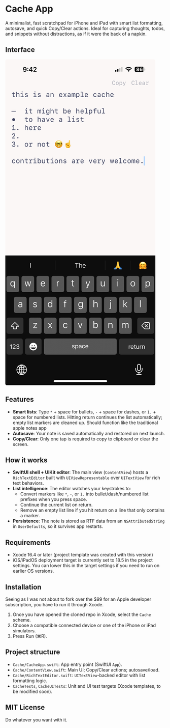 # Cache App

A minimalist, fast scratchpad for iPhone and iPad with smart list formatting, autosave, and quick Copy/Clear actions. Ideal for capturing thoughts, todos, and snippets without distractions, as if it were the back of a napkin.

## Interface

![Cache screenshot placeholder](components/screenshot.jpeg)

## Features

- **Smart lists**: Type `*` + space for bullets, `-` + space for dashes, or `1.` + space for numbered lists. Hitting return continues the list automatically; empty list markers are cleaned up. Should function like the traditional apple notes app
- **Autosave**: Your note is saved automatically and restored on next launch.
- **Copy/Clear**: Only one tap is required to copy to clipboard or clear the screen.

## How it works

- **SwiftUI shell + UIKit editor**: The main view (`ContentView`) hosts a `RichTextEditor` built with `UIViewRepresentable` over `UITextView` for rich text behaviors.
- **List intelligence**: The editor watches your keystrokes to:
  - Convert markers like `*`, `-`, or `1.` into bullet/dash/numbered list prefixes when you press space.
  - Continue the current list on return.
  - Remove an empty list line if you hit return on a line that only contains a marker.
- **Persistence**: The note is stored as RTF data from an `NSAttributedString` in `UserDefaults`, so it survives app restarts.

## Requirements

- Xcode 16.4 or later (project template was created with this version)
- iOS/iPadOS deployment target is currently set to 18.5 in the project settings. You can lower this in the target settings if you need to run on earlier OS versions.

## Installation

Seeing as I was not about to fork over the $99 for an Apple developer subscription, you have to run it through Xcode.

1. Once you have opened the cloned repo in Xcode, select the `Cache` scheme.
2. Choose a compatible connected device or one of the iPhone or iPad simulators.
3. Press Run (⌘R).

## Project structure

- `Cache/CacheApp.swift`: App entry point (SwiftUI `App`).
- `Cache/ContentView.swift`: Main UI; Copy/Clear actions; autosave/load.
- `Cache/RichTextEditor.swift`: `UITextView`-backed editor with list formatting logic.
- `CacheTests`, `CacheUITests`: Unit and UI test targets (Xcode templates, to be modified soon).

## MIT License

Do whatever you want with it.